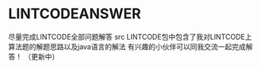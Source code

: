 # LINTCODEANSWER
尽量完成LINTCODE全部问题解答
src LINTCODE包中包含了我对LINTCODE上算法题的解题思路以及java语言的解法
有兴趣的小伙伴可以同我交流一起完成解答！
（更新中）

